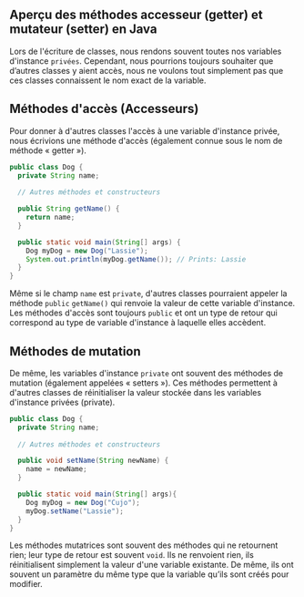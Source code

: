 ## Aperçu des méthodes accesseur (getter) et mutateur (setter) en Java

Lors de l'écriture de classes, nous rendons souvent toutes nos variables d'instance `privées`. Cependant, nous pourrions toujours souhaiter que d’autres classes y aient accès, nous ne voulons tout simplement pas que ces classes connaissent le nom exact de la variable.

## Méthodes d'accès (Accesseurs)

Pour donner à d'autres classes l'accès à une variable d'instance privée, nous écrivions une méthode d'accès (également connue sous le nom de méthode « getter »).

```java
public class Dog {
  private String name;
    
  // Autres méthodes et constructeurs

  public String getName() {
    return name;
  }

  public static void main(String[] args) {
    Dog myDog = new Dog("Lassie");
    System.out.println(myDog.getName()); // Prints: Lassie
  }
}
```

Même si le champ `name` est `private`, d'autres classes pourraient appeler la méthode `public` `getName()` qui renvoie la valeur de cette variable d'instance. Les méthodes d'accès sont toujours `public` et ont un type de retour qui correspond au type de variable d'instance à laquelle elles accèdent.

## Méthodes de mutation

De même, les variables d'instance `private` ont souvent des méthodes de mutation (également appelées « setters »). Ces méthodes permettent à d'autres classes de réinitialiser la valeur stockée dans les variables d'instance privées (private).

```java
public class Dog {
  private String name;
    
  // Autres méthodes et constructeurs

  public void setName(String newName) {
    name = newName;
  }

  public static void main(String[] args){
    Dog myDog = new Dog("Cujo");
    myDog.setName("Lassie");
  }
}
```

Les méthodes mutatrices sont souvent des méthodes qui ne retournent rien; leur type de retour est souvent `void`. Ils ne renvoient rien, ils réinitialisent simplement la valeur d'une variable existante. De même, ils ont souvent un paramètre du même type que la variable qu’ils sont créés pour modifier.




